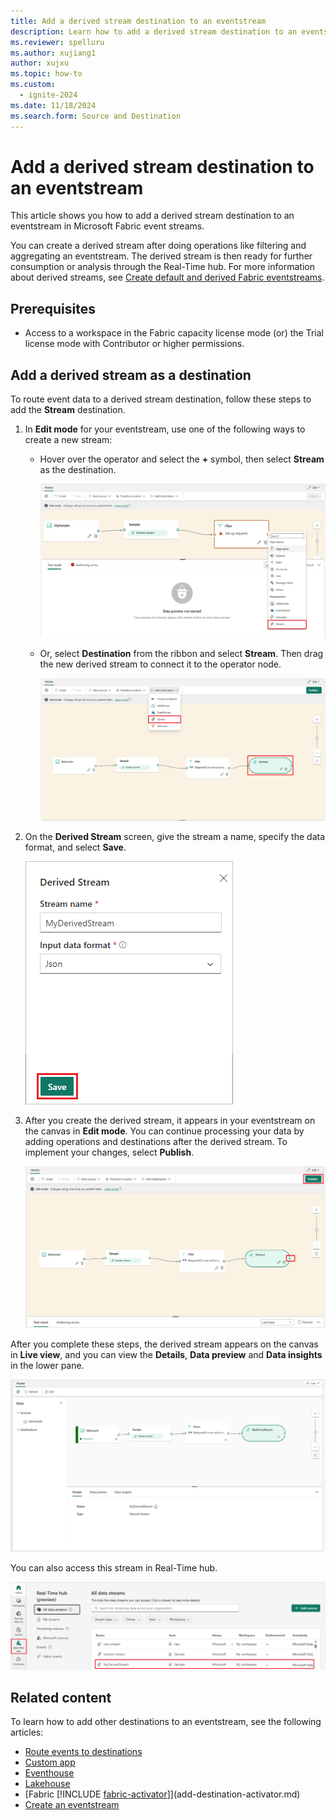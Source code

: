 ```yaml
---
title: Add a derived stream destination to an eventstream
description: Learn how to add a derived stream destination to an eventstream.
ms.reviewer: spelluru
ms.author: xujiang1
author: xujxu
ms.topic: how-to
ms.custom:
  - ignite-2024
ms.date: 11/18/2024
ms.search.form: Source and Destination
---
```


# Add a derived stream destination to an eventstream

This article shows you how to add a derived stream destination to an eventstream in Microsoft Fabric event streams.

You can create a derived stream after doing operations like filtering and aggregating an eventstream. The derived stream is then ready for further consumption or analysis through the Real-Time hub. For more information about derived streams, see [Create default and derived Fabric eventstreams](create-default-derived-streams.md).

## Prerequisites

- Access to a workspace in the Fabric capacity license mode (or) the Trial license mode with Contributor or higher permissions. 

## Add a derived stream as a destination

To route event data to a derived stream destination, follow these steps to add the **Stream** destination.

1. In **Edit mode** for your eventstream, use one of the following ways to create a new stream:

   - Hover over the operator and select the **+** symbol, then select **Stream** as the destination.

     ![Screenshot of adding the new stream by selecting the + symbol on the operator.](media/add-destination-derived-stream/select-stream.png)

   - Or, select **Destination** from the ribbon and select **Stream**. Then drag the new derived stream to connect it to the operator node.

     ![Screenshot of adding the new stream by selecting Stream and connecting the new stream to the operator.](media/add-destination-derived-stream/select-stream-ribbon.png)

1. On the **Derived Stream** screen, give the stream a name, specify the data format, and select **Save**.

   ![Screenshot of the Derived Stream screen with Save highlighted.](media/add-destination-derived-stream/derived-stream.png)

1. After you create the derived stream, it appears in your eventstream on the canvas in **Edit mode**. You can continue processing your data by adding operations and destinations after the derived stream. To implement your changes, select **Publish**.

   ![Screenshot of the derived stream in Edit mode, with Publish highlighted.](media/add-destination-derived-stream/edit-mode.png)

After you complete these steps, the derived stream appears on the canvas in **Live view**, and you can view the **Details**, **Data preview** and **Data insights** in the lower pane.

![Screenshot of the eventstream in Live view with the Details pane.](media/add-destination-derived-stream/live-view.png)

You can also access this stream in Real-Time hub.

![Screenshot of the derived eventstream listed in Real-Time hub.](media/add-destination-derived-stream/real-time-hub.png)

## Related content 

To learn how to add other destinations to an eventstream, see the following articles: 

- [Route events to destinations ](add-manage-eventstream-destinations.md)
- [Custom app](add-destination-custom-app.md)
- [Eventhouse](add-destination-kql-database.md)
- [Lakehouse](add-destination-lakehouse.md)
- [Fabric [!INCLUDE [fabric-activator](../includes/fabric-activator.md)]](add-destination-activator.md)
- [Create an eventstream](create-manage-an-eventstream.md)
